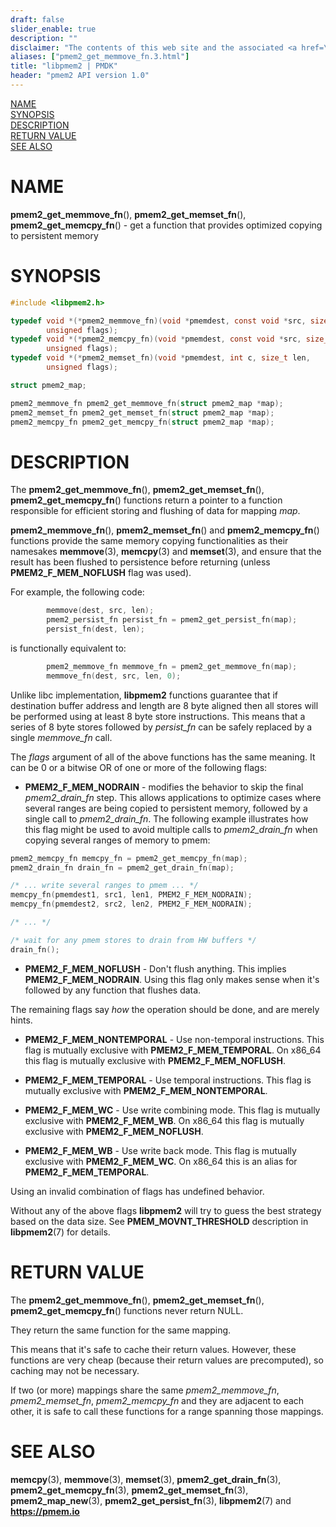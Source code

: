 ```yaml
---
draft: false
slider_enable: true
description: ""
disclaimer: "The contents of this web site and the associated <a href=\"https://github.com/pmem\">GitHub repositories</a> are BSD-licensed open source."
aliases: ["pmem2_get_memmove_fn.3.html"]
title: "libpmem2 | PMDK"
header: "pmem2 API version 1.0"
---
```


[comment]: <> (SPDX-License-Identifier: BSD-3-Clause)
[comment]: <> (Copyright 2020, Intel Corporation)

[comment]: <> (pmem2_get_memmove_fn.3 -- man page for pmem2_get_memmove_fn)

[NAME](#name)<br />
[SYNOPSIS](#synopsis)<br />
[DESCRIPTION](#description)<br />
[RETURN VALUE](#return-value)<br />
[SEE ALSO](#see-also)<br />

# NAME #

**pmem2_get_memmove_fn**(), **pmem2_get_memset_fn**(),
**pmem2_get_memcpy_fn**() - get a function that provides
        optimized copying to persistent memory

# SYNOPSIS #

```c
#include <libpmem2.h>

typedef void *(*pmem2_memmove_fn)(void *pmemdest, const void *src, size_t len,
		unsigned flags);
typedef void *(*pmem2_memcpy_fn)(void *pmemdest, const void *src, size_t len,
		unsigned flags);
typedef void *(*pmem2_memset_fn)(void *pmemdest, int c, size_t len,
		unsigned flags);

struct pmem2_map;

pmem2_memmove_fn pmem2_get_memmove_fn(struct pmem2_map *map);
pmem2_memset_fn pmem2_get_memset_fn(struct pmem2_map *map);
pmem2_memcpy_fn pmem2_get_memcpy_fn(struct pmem2_map *map);
```

# DESCRIPTION #
The **pmem2_get_memmove_fn**(), **pmem2_get_memset_fn**(),
**pmem2_get_memcpy_fn**() functions return a pointer to a function
responsible for efficient storing and flushing of data for mapping *map*.

**pmem2_memmove_fn**(), **pmem2_memset_fn**() and **pmem2_memcpy_fn**()
functions provide the same memory copying functionalities as their namesakes
**memmove**(3), **memcpy**(3) and **memset**(3), and ensure that the result has
been flushed to persistence before returning (unless **PMEM2_F_MEM_NOFLUSH** flag was used).

For example, the following code:

```c
        memmove(dest, src, len);
        pmem2_persist_fn persist_fn = pmem2_get_persist_fn(map);
        persist_fn(dest, len);
```
is functionally equivalent to:

```c
        pmem2_memmove_fn memmove_fn = pmem2_get_memmove_fn(map);
        memmove_fn(dest, src, len, 0);
```

Unlike libc implementation, **libpmem2** functions guarantee that if destination
buffer address and length are 8 byte aligned then all stores will be performed
using at least 8 byte store instructions. This means that a series of 8 byte
stores followed by *persist_fn* can be safely replaced by a single *memmove_fn* call.

The *flags* argument of all of the above functions has the same meaning.
It can be 0 or a bitwise OR of one or more of the following flags:

+ **PMEM2_F_MEM_NODRAIN** - modifies the behavior to skip the final
  *pmem2_drain_fn* step. This allows applications to optimize cases where
  several ranges are being copied to persistent memory, followed by a single
  call to *pmem2_drain_fn*. The following example illustrates how this flag
  might be used to avoid multiple calls to *pmem2_drain_fn* when copying several
  ranges of memory to pmem:

```c
pmem2_memcpy_fn memcpy_fn = pmem2_get_memcpy_fn(map);
pmem2_drain_fn drain_fn = pmem2_get_drain_fn(map);

/* ... write several ranges to pmem ... */
memcpy_fn(pmemdest1, src1, len1, PMEM2_F_MEM_NODRAIN);
memcpy_fn(pmemdest2, src2, len2, PMEM2_F_MEM_NODRAIN);

/* ... */

/* wait for any pmem stores to drain from HW buffers */
drain_fn();
```

+ **PMEM2_F_MEM_NOFLUSH** - Don't flush anything. This implies **PMEM2_F_MEM_NODRAIN**.
  Using this flag only makes sense when it's followed by any function that
  flushes data.

The remaining flags say *how* the operation should be done, and are merely hints.

+ **PMEM2_F_MEM_NONTEMPORAL** - Use non-temporal instructions.
  This flag is mutually exclusive with **PMEM2_F_MEM_TEMPORAL**.
  On x86\_64 this flag is mutually exclusive with **PMEM2_F_MEM_NOFLUSH**.

+ **PMEM2_F_MEM_TEMPORAL** - Use temporal instructions.
  This flag is mutually exclusive with **PMEM2_F_MEM_NONTEMPORAL**.

+ **PMEM2_F_MEM_WC** - Use write combining mode.
  This flag is mutually exclusive with **PMEM2_F_MEM_WB**.
  On x86\_64 this flag is mutually exclusive with **PMEM2_F_MEM_NOFLUSH**.

+ **PMEM2_F_MEM_WB** - Use write back mode.
  This flag is mutually exclusive with **PMEM2_F_MEM_WC**.
  On x86\_64 this is an alias for **PMEM2_F_MEM_TEMPORAL**.

Using an invalid combination of flags has undefined behavior.

Without any of the above flags **libpmem2** will try to guess the best strategy
based on the data size. See **PMEM_MOVNT_THRESHOLD** description in **libpmem2**(7) for
details.

# RETURN VALUE #

The **pmem2_get_memmove_fn**(), **pmem2_get_memset_fn**(),
**pmem2_get_memcpy_fn**() functions never return NULL.

They return the same function for the same mapping.

This means that it's safe to cache their return values. However, these functions
are very cheap (because their return values are precomputed), so caching may not
be necessary.

If two (or more) mappings share the same *pmem2_memmove_fn*, *pmem2_memset_fn*,
*pmem2_memcpy_fn* and they are adjacent to each other, it is safe to call these
functions for a range spanning those mappings.

# SEE ALSO #

**memcpy**(3), **memmove**(3), **memset**(3), **pmem2_get_drain_fn**(3),
**pmem2_get_memcpy_fn**(3), **pmem2_get_memset_fn**(3), **pmem2_map_new**(3),
**pmem2_get_persist_fn**(3), **libpmem2**(7) and **<https://pmem.io>**
